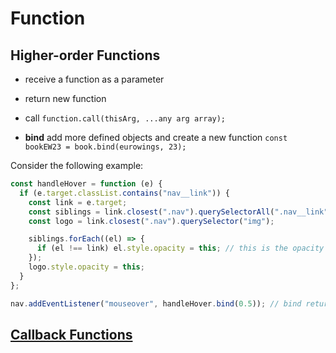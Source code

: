 # Function

## Higher-order Functions

- receive a function as a parameter
- return new function

- call
  `function.call(thisArg, ...any arg array);`

- **bind**
  add more defined objects and create a new function
  `const bookEW23 = book.bind(eurowings, 23);`

Consider the following example:

```js
const handleHover = function (e) {
  if (e.target.classList.contains("nav__link")) {
    const link = e.target;
    const siblings = link.closest(".nav").querySelectorAll(".nav__link");
    const logo = link.closest(".nav").querySelector("img");

    siblings.forEach((el) => {
      if (el !== link) el.style.opacity = this; // this is the opacity
    });
    logo.style.opacity = this;
  }
};

nav.addEventListener("mouseover", handleHover.bind(0.5)); // bind returns a new function and pass 0.5 as this
```

## [Callback Functions](Callback.md)
